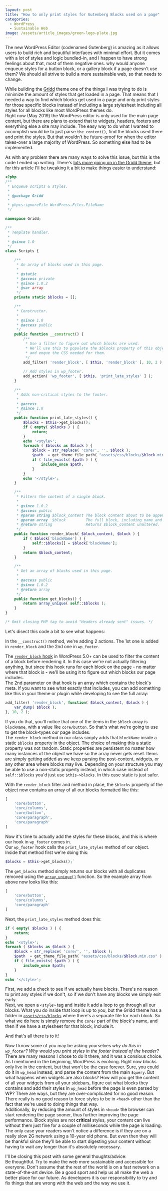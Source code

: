 ```yaml
---
layout: post
title: "How to only print styles for Gutenberg Blocks used on a page"
categories:
  - WordPress
  - Sustainable Web
image: /assets/article_images/green-lego-plate.jpg
---
```


The new WordPress Editor (codenamed Gutenberg) is amazing as it allows users to build rich and beautiful interfaces with minimal effort. But it comes with a lot of styles and logic bundled-in, and I happen to have strong feelings about that, most of them negative ones. why would anyone enqueue styles for a button block, or a gallery block if a page doesn't use them? We should all strive to build a more sustainable web, so that needs to change.

While building the [Gridd](https://github.com/wplemon/gridd) theme one of the things I was trying to do is minimize the amount of styles that get loaded in a page. That means that I needed a way to find which blocks get used in a page and only print styles for those specific blocks instead of including a large stylesheet including all styles for all blocks like most WordPress themes do.  
Right now (May 2019) the WordPress editor is only used for the main page content, but there are plans to extend that to widgets, headers, footers and everything else a site may include. The easy way to do what I wanted to accomplish would be to just parse `the_content()`, find the blocks used there and print the styles. But that wouldn't be future-proof for when the editor takes-over a large majority of WordPress. So something else had to be implemented.

As with any problem there are many ways to solve this issue, but this is the code I ended up writing. There's [lots more going on in the Gridd theme](https://github.com/wplemon/gridd/blob/v1.1/inc/classes/Scripts.php), but for this article I'll be tweaking it a bit to make things easier to understand:

```php
<?php
/**
 * Enqueue scripts & styles.
 *
 * @package Gridd
 *
 * phpcs:ignoreFile WordPress.Files.FileName
 */

namespace Gridd;

/**
 * Template handler.
 *
 * @since 1.0
 */
class Scripts {

	/**
	 * An array of blocks used in this page.
	 *
	 * @static
	 * @access private
	 * @since 1.0.2
	 * @var array
	 */
	private static $blocks = [];

	/**
	 * Constructor.
	 *
	 * @since 1.0
	 * @access public
	 */
	public function __construct() {
		/**
		 * Use a filter to figure out which blocks are used.
		 * We'll use this to populate the $blocks property of this object
		 * and enque the CSS needed for them.
		 */
		add_filter( 'render_block', [ $this, 'render_block' ], 10, 2 );		
		
		// Add styles in wp_footer.
		add_action( 'wp_footer', [ $this, 'print_late_styles' ] );
	}

	/**
	 * Adds non-critical styles to the footer.
	 *
	 * @access
	 * @since 1.0
	 */
	public function print_late_styles() {
		$blocks = $this->get_blocks();
		if ( empty( $blocks ) ) {
			return;
		}
		echo '<style>';
		foreach ( $blocks as $block ) {
			$block = str_replace( 'core/', '', $block );
			$path  = get_theme_file_path( "assets/css/blocks/$block.min.css" );
			if ( file_exists( $path ) ) {
				include_once $path;
			}
		}
		echo '</style>';
	}

	/**
	 * Filters the content of a single block.
	 *
	 * @since 1.0.2
	 * @access public
	 * @param string $block_content The block content about to be appended.
	 * @param array  $block         The full block, including name and attributes.
	 * @return string               Returns $block_content unaltered.
	 */
	public function render_block( $block_content, $block ) {
		if ( $block['blockName'] ) {
			self::$blocks[] = $block['blockName'];
		}
		return $block_content;
	}

	/**
	 * Get an array of blocks used in this page.
	 *
	 * @access public
	 * @since 1.0.2
	 * @return array
	 */
	public function get_blocks() {
		return array_unique( self::$blocks );
	}
}

/* Omit closing PHP tag to avoid "Headers already sent" issues. */
```

Let's disect this code a bit to see what happens:

In the `__construct()` method, we're adding 2 actions. The 1st one is added in `render_block` and the 2nd one in `wp_footer`.  

The [`render_block` hook](https://developer.wordpress.org/reference/hooks/render_block/) in WordPress 5.0+ can be used to filter the content of a block before rendering it. In this case we're not actually filtering anything, but since this hook runs for each block on the page - no matter where that block is - we'll be using it to figure out which blocks our page includes.  
The 2nd parameter on that hook is an array which contains the block's meta. If you want to see what exactly that includes, you can add something like this in your theme or plugin while developing to see the full array:

```php
add_filter( 'render_block', function( $block_content, $block ) {
	var_dump( $block );
}, 10, 2 );
```

If you do that, you'll notice that one of the items in the `$block` array is `blockName`, with a value like `core/button`. So that's what we're going to use to get the block-types our page includes.  
The `render_block` method in our class simply adds that `blockName` inside a static `$blocks` property in the object. The choice of making this a static property was not random. Static properties are persistent no matter how many instances of the object we have so the array never gets reset. Items are simply getting added as we keep parsing the post-content, widgets, or any other area where blocks may live. Depending on your structure you may be able to use a non-static property instead, in which case instead of `self::$blocks` you'd just use `$this->blocks`. In this case static is just safer.

With the `render_block` filter and method in place, the `$blocks` property of the object now contains an array of all our blocks formatted like this:
```php
[
	'core/button',
	'core/columns',
	'core/button',
	'core/paragraph',
	'core/paragraph'
]
```

Now it's time to actually add the styles for these blocks, and this is where our hook in `wp_footer` comes in.  
Our `wp_footer` hook calls the `print_late_styles` method of our object. Inside that method first we're doing this:
```php
$blocks = $this->get_blocks();`
```
The `get_blocks` method simply returns our blocks with all duplicates removed using the [`array_unique()`](https://www.php.net/manual/en/function.array-unique.php) function. So the example array from above now looks like this:
```php
[
	'core/button',
	'core/columns',
	'core/paragraph'
]
```

Next, the `print_late_styles` method does this:
```php
if ( empty( $blocks ) ) {
	return;
}
echo '<style>';
foreach ( $blocks as $block ) {
	$block = str_replace( 'core/', '', $block );
	$path  = get_theme_file_path( "assets/css/blocks/$block.min.css" );
	if ( file_exists( $path ) ) {
		include_once $path;
	}
}
echo '</style>';
```
First, we add a check to see if we actually have blocks. There's no reason to print any styles if we don't, so if we don't have any blocks we simply exit early.  
Next, we open a `<style>` tag and inside it add a loop to go through all our blocks. What you do inside that loop is up to you, but the Gridd theme has a folder in [`assets/css/blocks`](https://github.com/wplemon/gridd/tree/v1.1/assets/css/blocks) where there's a separate file for each block. So what we do here is simply remove the `core/` part of the block's name, and then if we have a stylesheet for that block, include it.

And that's all there is to it!

Now I know some of you may be asking yourselves _why do this in `wp_footer`? Why would you print styles in the footer instead of the header?_  
There are many reasons I chose to do it there, and it was a consious choice. As I mentioned in the beginning, WordPress is evolving. Right now blocks only live in the content, but that won't be the case forever. Sure, you could do it in `wp_head` instead, and parse the content from the main `$query`. But what happens when widgets are also blocks? How will you get the content of all your widgets from all your sidebars, figure out what blocks they contains and add their styles in `wp_head` before the page is even parsed by WP? There are ways, but they are over-complicated for no good reason. There really is no good reason to force styles to be in `<head>` other than the fact that we're used to doing things that way.  
Additionally, by reducing the amount of styles in `<head>` the browser can start rendering the page sooner, thus further improving the page performance. Block styles are not **critical** styles, your content can live without them just fine for a couple of milliseconds while the page is loading. The only case your readers won't notice a difference is if they are on a really slow 2G network using a 10-year old phone. But even then they will be thankful since they'll be able to start digesting your content without having to wait any longer than it's absolutely necessary.

I'll be closing this post with some general thoughts/advice:  
Be thoughtful. Try to make the web more sustainable and accessible for everyone. Don't assume that the rest of the world is on a fast network on a state-of-the-art device. Be a good sport and help us all make the web a better place for our future. As developers it is our responsibility to try and fix things that are wrong with the web and the way we use it.